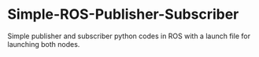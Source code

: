# Simple-ROS-Publisher-Subscriber
Simple publisher and subscriber python codes in ROS with a launch file for launching both nodes.
